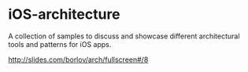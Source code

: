 # iOS-architecture
A collection of samples to discuss and showcase different architectural tools and patterns for iOS apps.


http://slides.com/borlov/arch/fullscreen#/8
